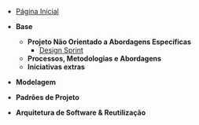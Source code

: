 <!-- docs/_sidebar.md -->

- [Página Inicial](README.md)

- **Base**
  - **Projeto Não Orientado a Abordagens Específicas**
    - [Design Sprint](pages/Base/ProjetoNaoOrientado/DesignSprint.md)
  - **Processos, Metodologias e Abordagens**
  - **Iniciativas extras**

- **Modelagem**

- **Padrões de Projeto**

- **Arquitetura de Software & Reutilização**
